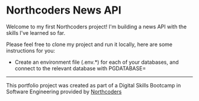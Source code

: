 # Northcoders News API

Welcome to my first Northcoders project! I'm building a news API with the skills I've learned so far.

Please feel free to clone my project and run it locally, here are some instructions for you:

- Create an environment file (.env.\*) for each of your databases, and connect to the relevant database with PGDATABASE=

---

This portfolio project was created as part of a Digital Skills Bootcamp in Software Engineering provided by [Northcoders](https://northcoders.com/)
